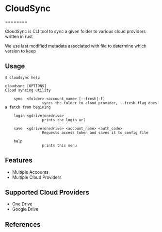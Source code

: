 # CloudSync
========

CloudSync is CLI tool to sync a given folder
to various cloud providers written in rust

We use last modified metadata associated with 
file to determine which version to keep

## Usage

```shell
$ cloudsync help

cloudsync [OPTIONS]
Cloud syncing utility

	sync  <folder> <account_name> [--fresh|-f]
                 syncs the folder to cloud provider, --fresh flag does a fetch from begining

	login <gdrive|onedrive>
                 prints the login url

	save  <gdrive|onedrive> <account_name> <auth_code>
                 Requests access token and saves it to config file

	help
                 prints this menu 

```

## Features

- Multiple Accounts
- Multiple Cloud Providers

## Supported Cloud Providers

- One Drive
- Google Drive

## References